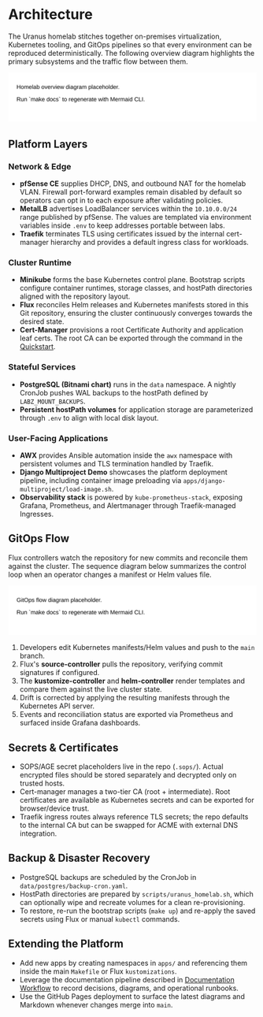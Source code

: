 # Architecture

The Uranus homelab stitches together on-premises virtualization, Kubernetes tooling, and GitOps pipelines so that every environment can be reproduced deterministically. The following overview diagram highlights the primary subsystems and the traffic flow between them.

![Homelab component overview](diagrams/homelab-overview.svg)

## Platform Layers

### Network & Edge

- **pfSense CE** supplies DHCP, DNS, and outbound NAT for the homelab VLAN. Firewall port-forward examples remain disabled by default so operators can opt in to each exposure after validating policies.
- **MetalLB** advertises LoadBalancer services within the `10.10.0.0/24` range published by pfSense. The values are templated via environment variables inside `.env` to keep addresses portable between labs.
- **Traefik** terminates TLS using certificates issued by the internal cert-manager hierarchy and provides a default ingress class for workloads.

### Cluster Runtime

- **Minikube** forms the base Kubernetes control plane. Bootstrap scripts configure container runtimes, storage classes, and hostPath directories aligned with the repository layout.
- **Flux** reconciles Helm releases and Kubernetes manifests stored in this Git repository, ensuring the cluster continuously converges towards the desired state.
- **Cert-Manager** provisions a root Certificate Authority and application leaf certs. The root CA can be exported through the command in the [Quickstart](index.md#internal-ca).

### Stateful Services

- **PostgreSQL (Bitnami chart)** runs in the `data` namespace. A nightly CronJob pushes WAL backups to the hostPath defined by `LABZ_MOUNT_BACKUPS`.
- **Persistent hostPath volumes** for application storage are parameterized through `.env` to align with local disk layout.

### User-Facing Applications

- **AWX** provides Ansible automation inside the `awx` namespace with persistent volumes and TLS termination handled by Traefik.
- **Django Multiproject Demo** showcases the platform deployment pipeline, including container image preloading via `apps/django-multiproject/load-image.sh`.
- **Observability stack** is powered by `kube-prometheus-stack`, exposing Grafana, Prometheus, and Alertmanager through Traefik-managed Ingresses.

## GitOps Flow

Flux controllers watch the repository for new commits and reconcile them against the cluster. The sequence diagram below summarizes the control loop when an operator changes a manifest or Helm values file.

![GitOps reconciliation sequence](diagrams/gitops-flow.svg)

1. Developers edit Kubernetes manifests/Helm values and push to the `main` branch.
2. Flux's **source-controller** pulls the repository, verifying commit signatures if configured.
3. The **kustomize-controller** and **helm-controller** render templates and compare them against the live cluster state.
4. Drift is corrected by applying the resulting manifests through the Kubernetes API server.
5. Events and reconciliation status are exported via Prometheus and surfaced inside Grafana dashboards.

## Secrets & Certificates

- SOPS/AGE secret placeholders live in the repo (`.sops/`). Actual encrypted files should be stored separately and decrypted only on trusted hosts.
- Cert-manager manages a two-tier CA (root + intermediate). Root certificates are available as Kubernetes secrets and can be exported for browser/device trust.
- Traefik ingress routes always reference TLS secrets; the repo defaults to the internal CA but can be swapped for ACME with external DNS integration.

## Backup & Disaster Recovery

- PostgreSQL backups are scheduled by the CronJob in `data/postgres/backup-cron.yaml`.
- HostPath directories are prepared by `scripts/uranus_homelab.sh`, which can optionally wipe and recreate volumes for a clean re-provisioning.
- To restore, re-run the bootstrap scripts (`make up`) and re-apply the saved secrets using Flux or manual `kubectl` commands.

## Extending the Platform

- Add new apps by creating namespaces in `apps/` and referencing them inside the main `Makefile` or Flux `kustomizations`.
- Leverage the documentation pipeline described in [Documentation Workflow](docs-workflow.md) to record decisions, diagrams, and operational runbooks.
- Use the GitHub Pages deployment to surface the latest diagrams and Markdown whenever changes merge into `main`.
